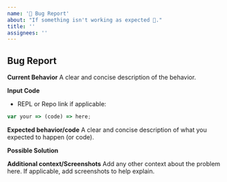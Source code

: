 ```yaml
---
name: '🐛 Bug Report'
about: "If something isn't working as expected 🤔︎."
title: ''
assignees: ''
---
```


## Bug Report

**Current Behavior**
A clear and concise description of the behavior.

**Input Code**

- REPL or Repo link if applicable:

```js
var your => (code) => here;
```

**Expected behavior/code**
A clear and concise description of what you expected to happen (or code).

**Possible Solution**

<!--- Only if you have suggestions on a fix for the bug -->

**Additional context/Screenshots**
Add any other context about the problem here. If applicable, add screenshots to help explain.
